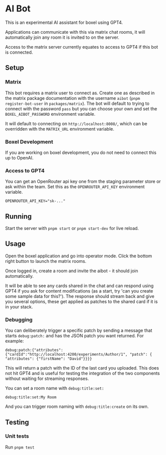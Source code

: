 # AI Bot

This is an experimental AI assistant for boxel using GPT4.

Applications can communicate with this via matrix chat rooms, it will automatically join any room it is invited to on the server.

Access to the matrix server currently equates to access to GPT4 if this bot is connected.

## Setup

### Matrix

This bot requires a matrix user to connect as. Create one as described in the matrix package documentation with the username `aibot` (`pnpm register-bot-user` in `packages/matrix`). The bot will default to trying to connect with the password `pass` but you can choose your own and set the `BOXEL_AIBOT_PASSWORD` environment variable.

It will default to connecting on `http://localhost:8008/`, which can be overridden with the `MATRIX_URL` environment variable.

### Boxel Development

If you are working on boxel development, you do not need to connect this up to OpenAI.

### Access to GPT4

You can get an OpenRouter api key one from the staging parameter store or ask within the team.
Set this as the `OPENROUTER_API_KEY` environment variable.

    OPENROUTER_API_KEY="sk-..."

## Running

Start the server with `pnpm start` or `pnpm start-dev` for live reload.

## Usage

Open the boxel application and go into operator mode. Click the bottom right button to launch the matrix rooms.

Once logged in, create a room and invite the aibot - it should join automatically.

It will be able to see any cards shared in the chat and can respond using GPT4 if you ask for content modifications (as a start, try 'can you create some sample data for this?'). The response should stream back and give you several options, these get applied as patches to the shared card if it is in your stack.

### Debugging

You can deliberately trigger a specific patch by sending a message that starts `debug:patch:` and has the JSON patch you want returned. For example:

```
debug:patch:{"attributes": {"cardId":"http://localhost:4200/experiments/Author/1", "patch": { "attributes": {"firstName": "David"}}}}
```

This will return a patch with the ID of the last card you uploaded. This does not hit GPT4 and is useful for testing the integration of the two components without waiting for streaming responses.

You can set a room name with `debug:title:set:`

```
debug:title:set:My Room
```

And you can trigger room naming with `debug:title:create` on its own.

## Testing

### Unit tests

Run `pnpm test`
